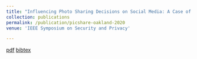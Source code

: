 ```yaml
---
title: "Influencing Photo Sharing Decisions on Social Media: A Case of Paradoxical Findings"
collection: publications
permalink: /publication/picshare-oakland-2020
venue: 'IEEE Symposium on Security and Privacy'

---
```


[pdf](https://rakib062.github.io/files/picshare-oakland-2020.pdf) [bibtex](https://rakib062.github.io/files/picshare-oakland-2020.bib)

